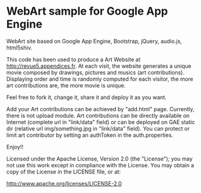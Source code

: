 WebArt sample for Google App Engine
====================================

WebArt site based on Google App Engine, Bootstrap, jQuery, audio.js, html5shiv.

This code has been used to produce a Art Website at http://revue5.appendices.fr.
At each visit, the website generates a unique movie composed by drawings, pictures and musics (art contributions).
Displaying order and time is randomly computed for each visitor, the more art contributions are, the more movie is unique.

Feel free to fork it, change it, share it and deploy it as you want.

Add your Art contributions can be achieved by "add.html" page.
Currently, there is not upload module. Art contributions can be directly available on Internet (complete url in "link/data" field) or can be deployed on GAE static dir (relative url img/something.jpg in "link/data" field).
You can protect or limit art contributor by setting an authToken in the auth.properties.

Enjoy!!

Licensed under the Apache License, Version 2.0 (the "License"); you may not use this work except in compliance with the License. You may obtain a copy of the License in the LICENSE file, or at:

http://www.apache.org/licenses/LICENSE-2.0